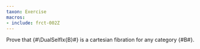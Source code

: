 ```yaml
---
taxon: Exercise
macros:
- include: frct-002Z
---
```


Prove that {#\DualSelfIx{B}#} is a cartesian fibration for any category {#B#}.
